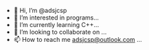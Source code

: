 - 👋 Hi, I’m @adsjcsp
- 👀 I’m interested in programs...
- 🌱 I’m currently learning C++...
- 💞️ I’m looking to collaborate on ...
- 📫 How to reach me adsjcsp@outlook.com ...

<!---
adsjcsp/adsjcsp is a ✨ special ✨ repository because its `README.md` (this file) appears on your GitHub profile.
You can click the Preview link to take a look at your changes.
--->
